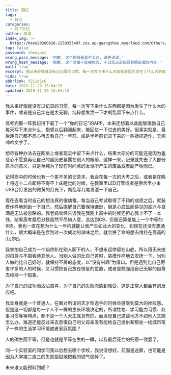 ```yaml
---
title: 随记
tags:
  - 日记
categories:
  - 云下日记
author: 向海
index_img: >-
  https://hexo20200628-1259353497.cos.ap-guangzhou.myqcloud.com/Others/Fluid/about.png
top: false
password: zhenyumi
wrong_pass_message: '抱歉, 这个密码看着不太对, 请再试试.'
wrong_hash_message: '抱歉, 这个文章不能被校验, 不过您还是能看看解密后的内容.'
math: true
excerpt: 我从来好像就没有过记录的习惯，每一次写下来什么东西都是因为发生了什么大的事件，或者是自己实在是太无聊，纯粹想发泄一下才胡乱留下来点什么。
hide: true
abbrlink: f211d1c6
date: 2019-11-29 15:04:15
updated: 2019-11-29 15:04:15
---
```


我从来好像就没有过记录的习惯，每一次写下来什么东西都是因为发生了什么大的事件，或者是自己实在是太无聊，纯粹想发泄一下才胡乱留下来点什么。

高考完那一阵我记得下载了一个“你的日记”的APP，本来还想着以此能够激励自己每天写下来点什么，指望以后翻阅起来，能回忆一下过去的美好。但事实就是，最后连自己都不忍心再去看自己一年前、或是半年前记录下来的一些揉捏造作、无病呻吟文字了。

想尽各种办法去在网络上或者现实中留下来点什么，结果大部分的可能还是因为羞耻心不愿意再让自己的黑历史暴露在别人的眼前，这样一来，记录就失去了大部分原本的意义，只是单纯为了现在时间点的发泄所产生的废品或者副产物而已。

记得高中的时候也有一个差不多的记录本，我会在每一次的大考之后，或者是在晚上将近十二点即将不得不上床睡觉的时候，在教室里LED灯管或者是宿舍里小米USB台灯发出的微黄的灯光下，胡乱写几笔发泄一下自己。

现在去看当时自己的想法真的很幼稚，每当自己考试取得了不错的成绩之后，就装模作样地勉励一下自己，然后提醒自己要保持谦逊，但是心底显而易见的高兴与自满是无法被忽略的。我老妈曾经告诉我在我刚上高中的时候还担心我上不了一本线，结果高考最后分数虽然不尽如人意，没达到C9，但是还算是能上一个中等的985。我也一直在想为什么一年内就能让我产生如此大的变化，到现在还没有想通什么，很大概率是在尝到过一次成功的滋味之后，就会拼了命的想去维持在高高的山顶吧。

我害怕自己成为一个始终趴在别人脚下的人，不想永远停留在山底，所以用无来由的自尊与不屑看待其他人。当别人做的比自己差时，装模作样地去安抚一下，当别人做的比自己好时，就保持不屑的态度，以“没有兴趣”为借口。但是遇到比自己厉害许多的人的时候，又习惯把自己放在很低的位置，或者是勉强用自己无聊的自尊去维持一个假象。

为了自己的成功而沾沾自喜，为了自己的失败而感到难受，这是正常人都会有的反应吧。

我本身就是一个普通人，在面对所谓的天才型选手的时候会感受到莫大的挫败感。但是这一切都是每一个人不一样的生长环境决定的，所谓性格、学习能力习惯、处事习惯等等特点，都不是一个人天生就具有的。而发现自己这些地方不如他人又能怎么办，难道还能反过来去怨恨自己的父母亲没有能给自己提供和那些一线城市孩子一样的生活学习环境或者家庭氛围？

人的确生而平等，但是也就是平等在生的一瞬，以及最后死亡的归宿一致罢了。

同一个实验室的同学问我以后想去哪个学校，我说没想好。前面是迷雾，也可能是因为大学接二连三的失败狠狠地把我的锐气做掉了。

未来谁又能预料到呢？